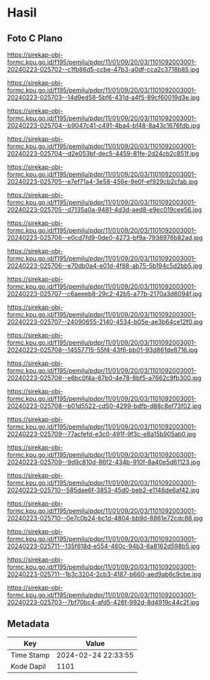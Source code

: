 # Hasil

## Foto C Plano

https://sirekap-obj-formc.kpu.go.id/f195/pemilu/pdpr/11/01/09/20/03/1101092003001-20240223-025702--c1fb86d5-ccbe-47b3-a0df-cca2c3718b85.jpg

https://sirekap-obj-formc.kpu.go.id/f195/pemilu/pdpr/11/01/09/20/03/1101092003001-20240223-025703--14d9ed58-5bf6-431d-a4f5-89cf60019d3e.jpg

https://sirekap-obj-formc.kpu.go.id/f195/pemilu/pdpr/11/01/09/20/03/1101092003001-20240223-025704--b9047c41-c491-4ba4-bf48-8a43c1676fdb.jpg

https://sirekap-obj-formc.kpu.go.id/f195/pemilu/pdpr/11/01/09/20/03/1101092003001-20240223-025704--d2e053bf-dec5-4459-81fe-2d24cb2c851f.jpg

https://sirekap-obj-formc.kpu.go.id/f195/pemilu/pdpr/11/01/09/20/03/1101092003001-20240223-025705--e7ef71a4-3e58-456e-9e0f-ef929cb2cfab.jpg

https://sirekap-obj-formc.kpu.go.id/f195/pemilu/pdpr/11/01/09/20/03/1101092003001-20240223-025705--d7135a0a-9481-4d3d-aed8-e9ec019cee56.jpg

https://sirekap-obj-formc.kpu.go.id/f195/pemilu/pdpr/11/01/09/20/03/1101092003001-20240223-025706--e0cd7fd9-0de0-4273-bf9a-7936976b82ad.jpg

https://sirekap-obj-formc.kpu.go.id/f195/pemilu/pdpr/11/01/09/20/03/1101092003001-20240223-025706--e70db0a4-e01d-4f88-ab75-5b194c5d2bb5.jpg

https://sirekap-obj-formc.kpu.go.id/f195/pemilu/pdpr/11/01/09/20/03/1101092003001-20240223-025707--c6aeeeb8-29c2-42b5-a77b-2170a3d6094f.jpg

https://sirekap-obj-formc.kpu.go.id/f195/pemilu/pdpr/11/01/09/20/03/1101092003001-20240223-025707--24090655-2140-4534-b05e-ae3b64ce12f0.jpg

https://sirekap-obj-formc.kpu.go.id/f195/pemilu/pdpr/11/01/09/20/03/1101092003001-20240223-025708--14557715-55f4-43f6-bb01-93d861de8716.jpg

https://sirekap-obj-formc.kpu.go.id/f195/pemilu/pdpr/11/01/09/20/03/1101092003001-20240223-025708--e6bc0f4a-87b0-4e78-8bf5-a7662c9fb300.jpg

https://sirekap-obj-formc.kpu.go.id/f195/pemilu/pdpr/11/01/09/20/03/1101092003001-20240223-025708--b01d5522-cd50-4299-bdfb-d88c8ef73f02.jpg

https://sirekap-obj-formc.kpu.go.id/f195/pemilu/pdpr/11/01/09/20/03/1101092003001-20240223-025709--77acfefd-e3c0-491f-9f3c-e8a15b905ab0.jpg

https://sirekap-obj-formc.kpu.go.id/f195/pemilu/pdpr/11/01/09/20/03/1101092003001-20240223-025709--9d9c810d-86f2-434b-910f-8a40e5d61123.jpg

https://sirekap-obj-formc.kpu.go.id/f195/pemilu/pdpr/11/01/09/20/03/1101092003001-20240223-025710--585dae6f-3853-45d0-beb2-e1146de6af42.jpg

https://sirekap-obj-formc.kpu.go.id/f195/pemilu/pdpr/11/01/09/20/03/1101092003001-20240223-025710--0e7c0b24-bc1d-4804-bb9d-8861e72cdc88.jpg

https://sirekap-obj-formc.kpu.go.id/f195/pemilu/pdpr/11/01/09/20/03/1101092003001-20240223-025711--135f618d-e554-460c-94b3-6a8162d598b5.jpg

https://sirekap-obj-formc.kpu.go.id/f195/pemilu/pdpr/11/01/09/20/03/1101092003001-20240223-025711--1b3c3204-2cb3-4187-b660-aed9ab6c9cbe.jpg

https://sirekap-obj-formc.kpu.go.id/f195/pemilu/pdpr/11/01/09/20/03/1101092003001-20240223-025703--7bf70bc4-afd5-426f-992d-8d4919c44c2f.jpg


## Metadata

| Key        | Value               |
| ---------- | ------------------- |
| Time Stamp | 2024-02-24 22:33:55 |
| Kode Dapil | 1101                |



